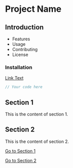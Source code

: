 # Project Name
## Introduction
- Features
- Usage
- Contributing
- License
### Installation
<a name="your-anchor"></a>
[Link Text](https://example.com)
```csharp
// Your code here
``` 

<a name="section-1"></a>
## Section 1

This is the content of section 1.

<a name="section-2"></a>
## Section 2

This is the content of section 2.

[Go to Section 1](#section-1)

[Go to Section 2](section2.md)
